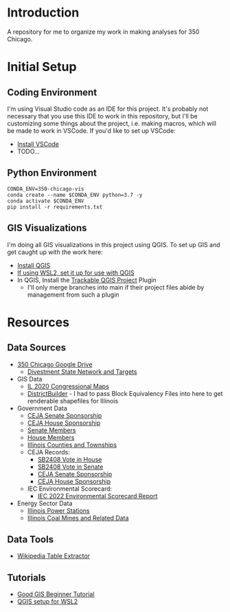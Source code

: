 # Introduction
A repository for me to organize my work in making analyses for 350 Chicago.


# Initial Setup
## Coding Environment
I'm using Visual Studio code as an IDE for this project. It's probably not necessary that you use this IDE to work in this repository, but I'll be customizing some things about the project, i.e. making macros, which will be made to work in VSCode. If you'd like to set up VSCode:
- [Install VSCode](https://code.visualstudio.com/)
- TODO...

## Python Environment
```
CONDA_ENV=350-chicago-vis
conda create --name $CONDA_ENV python=3.7 -y
conda activate $CONDA_ENV
pip install -r requirements.txt
```

## GIS Visualizations
I'm doing all GIS visualizations in this project using QGIS. To set up GIS and get caught up with the work here:
- [Install QGIS](https://www.qgis.org/en/site/)
- [If using WSL2, set it up for use with QGIS](https://github.com/lucernae/wsl2-qgis)
- In QGIS, Install the [Trackable QGIS Project](https://www.opengis.ch/2019/04/09/plugin-for-tracking-qgis-project-files-in-git/) Plugin
	- I'll only merge branches into main if their project files abide by management from such a plugin


# Resources
## Data Sources
- [350 Chicago Google Drive](https://drive.google.com/drive/folders/0B9H2N5OtIHU_VXE4OU02dVNhdEU?resourcekey=0-MdyGQULriqnN3fiqjurB-A&usp=sharing)
	- [Divestment State Network and Targets](https://docs.google.com/spreadsheets/d/1J6DHhZK_IPoVdaHbwLXOloTFaGtxFYrGkeYxX_jrl9k/edit#gid=646887933)
- GIS Data
	- [IL 2020 Congressional Maps](https://www.elections.il.gov/shape)
	- [DistrictBuilder](https://app.districtbuilder.org/) - I had to pass Block Equivalency Files into here to get renderable shapefiles for Illinois
- Government Data
	- [CEJA Senate Sponsorship](https://www.ilga.gov/legislation/BillStatus.asp?DocNum=1718&GAID=16&DocTypeID=SB&SessionID=110&GA=102)
	- [CEJA House Sponsorship](https://ilga.gov/legislation/billstatus.asp?DocNum=804&GAID=16&GA=102&DocTypeID=HB&LegID=129364&SessionID=110)
	- [Senate Members](https://www.ilga.gov/senate/default.asp)
	- [House Members](https://www.ilga.gov/house/default.asp)
	- [Illinois Counties and Townships](https://isgs.illinois.edu/research/coal/shapefiles)
	- CEJA Records:
		- [SB2408 Vote in House](https://legiscan.com/IL/rollcall/SB2408/id/1108219)
		- [SB2408 Vote in Senate](https://legiscan.com/IL/rollcall/SB2408/id/1062042)
		- [CEJA Senate Sponsorship](https://www.ilga.gov/legislation/BillStatus.asp?DocNum=1718&GAID=16&DocTypeID=SB&SessionID=110&GA=102)
		- [CEJA House Sponsorship](https://ilga.gov/legislation/billstatus.asp?DocNum=804&GAID=16&GA=102&DocTypeID=HB&LegID=129364&SessionID=110)
	- IEC Environmental Scorecard:
		- [IEC 2022 Environmental Scorecard Report](https://ilenviro.org/2022-environmental-scorecard/)
- Energy Sector Data
	- [Illinois Power Stations](https://en.wikipedia.org/wiki/List_of_power_stations_in_Illinois)
	- [Illinois Coal Mines and Related Data](https://isgs.illinois.edu/research/coal/shapefiles)

## Data Tools
- [Wikipedia Table Extractor](https://wikitable2csv.ggor.de/)

## Tutorials
- [Good GIS Beginner Tutorial](https://www.youtube.com/watch?v=NHolzMgaqwE)
- [QGIS setup for WSL2](https://github.com/lucernae/wsl2-qgis)